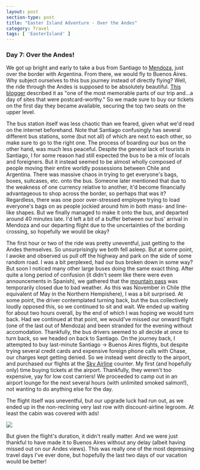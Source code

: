 ```yaml
---
layout: post
section-type: post
title: "Easter Island Adventure - Over the Andes"
category: Travel
tags: [ 'EasterIsland' ]
---
```


### Day 7: Over the Andes!

We got up bright and early to take a bus from Santiago to 
[Mendoza](https://en.wikipedia.org/wiki/Mendoza,_Argentina), just over the border
with Argentina. From there, we would fly to Buenos Aires. Why subject ourselves to
this bus journey instead of directly flying? Well, the ride through the Andes
is supposed to be absolutely beautiful.
[This blogger](http://weekendblitz.com/bus-ride-andes-santiago-mendoza/)
described it as "one of the most memorable parts of our trip and...a day of sites that were postcard-worthy."
So we made sure to buy our tickets on the first day they became available,
securing the top two seats on the upper level.

The bus station itself was less chaotic than we feared, given what we'd
read on the internet beforehand. Note that Santiago confusingly has several
different bus stations, some (but not all) of which are next to each other, so
make sure to go to the right one. The process of boarding our bus on the other hand,
was much less peaceful. Despite the general lack of tourists in Santiago, I for some
reason had still expected the bus to be a mix of locals and foreigners. But it
instead seemed to be almost wholly composed of people moving their entire
worldly possessions between Chile and Argentina. There was massive chaos in trying
to get everyone's bags, boxes, suitcases, etc. onto the bus. Someone later
mentioned that due to the weakness of one currency relative to another, it'd become
financially advantageous to shop across the border, so perhaps that was it?
Regardless, there was one poor over-stressed employee trying to load everyone's bags
on as people jockied around him in both mass- and line-like shapes.
But we finally managed to make it onto the bus, and departed around 40
minutes late. I'd left a bit of a buffer between our bus' arrival in Mendoza and
our departing flight due to the uncertainties of the bording crossing, so hopefully
we would be okay?

The first hour or two of the ride was pretty uneventful, just getting to the Andes themselves.
So unsurprisingly we both fell asleep. 
But at some point, I awoke and observed us pull off the highway and park on the
side of some random road. I was a bit perplexed, had our bus broken down in some way?
But soon I noticed many other large buses doing the same exact thing. After quite a long
period of confusion (it didn't seem like there were even announcements in Spanish), we
gathered that the
[mountain pass](https://en.wikipedia.org/wiki/Paso_Internacional_Los_Libertadores)
was temporarily closed due to bad weather. As this was November in Chile (the equivalent of
May in the Northern Hempishere), I was a bit surprised. At some point, the driver contemplated
turning back, but the bus collectively loudly opposed this, so we continued to sit and wait.
We ended up waiting for about two hours overall, by the end of which I was hoping we would turn
back. Had we continued at that point, we would've missed our onward flight (one of the last out
of Mendoza) and been stranded for the evening without accomodation. 
Thankfully, the bus drivers seemed to all decide
at once to turn back, so we headed on back to Santiago. On the journey back, I attempted
to buy last-minute Santiago -> Buenos Aires flights, but despite trying several credit cards and
expensive foreign phone calls with Chase, our charges kept getting denied. So we instead
went directly to the airport, and purchased our flights at the
[Sky Airline](https://en.wikipedia.org/wiki/Sky_Airline)
counter. My first (and hopefully only) time buying tickets at the airport. 
Thankfully, they weren't too expensive, yay for low cost carriers! We proceeded
to camp out in an airport lounge for the next several hours (with unlimited smoked salmon!), 
not wanting to do anything else for the day.

The flight itself was uneventful, but our upgrade luck had run out, as we ended up in the
non-reclining very last row with discount-airline legroom. At least the cabin was covered
with ads!

![](https://www.dropbox.com/s/9go574ju7pbb1dv/MVIMG_20171103_212815.jpg?dl=0)

But given the flight's duration, it didn't really matter. And we were just thankful to have
made it to Buenos Aires without any delay (albeit having missed out on our Andes views).
This was really one of the most depressing travel days I've ever done, but hopefully
the last two days of our vacation would be better!
